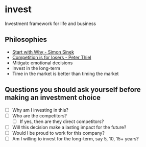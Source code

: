 # invest
Investment framework for life and business

## Philosophies

* [Start with Why - Simon Sinek](https://www.ted.com/talks/simon_sinek_how_great_leaders_inspire_action?language=en)
* [Competition is for losers - Peter Thiel](https://www.youtube.com/watch?v=3Fx5Q8xGU8k)
* Mitigate emotional decisions
* Invest in the long-term
* Time in the market is better than timing the market

## Questions you should ask yourself before making an investment choice

* [ ] Why am I investing in this?
* [ ] Who are the competitors? 
  * [ ] If yes, then are they direct competitors?
* [ ] Will this decision make a lasting impact for the future?
* [ ] Would I be proud to work for this company?
* [ ] Am I willing to invest for the long-term, say 5, 10, 15+ years?
